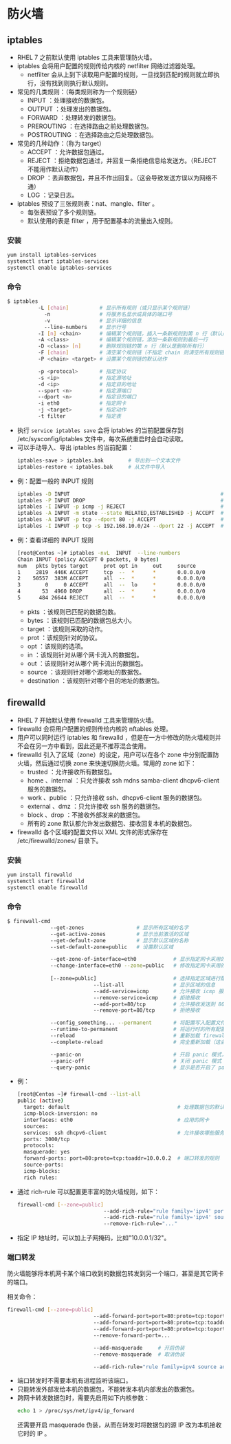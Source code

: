 # 防火墙

## iptables

- RHEL 7 之前默认使用 iptables 工具来管理防火墙。
- iptables 会将用户配置的规则传给内核的 netfilter 网络过滤器处理。
  - netfilter 会从上到下读取用户配置的规则，一旦找到匹配的规则就立即执行，没有找到则执行默认规则。
- 常见的几类规则：（每类规则称为一个规则链）
  - INPUT ：处理接收的数据包。
  - OUTPUT ：处理发出的数据包。
  - FORWARD ：处理转发的数据包。
  - PREROUTING ：在选择路由之前处理数据包。
  - POSTROUTING ：在选择路由之后处理数据包。
- 常见的几种动作：（称为 target）
  - ACCEPT ：允许数据包通过。
  - REJECT ：拒绝数据包通过，并回复一条拒绝信息给发送方。（REJECT 不能用作默认动作）
  - DROP ：丢弃数据包，并且不作出回复。（这会导致发送方误以为网络不通）
  - LOG ：记录日志。
- iptables 预设了三张规则表：nat、mangle、filter 。
  - 每张表预设了多个规则链。
  - 默认使用的表是 filter ，用于配置基本的流量出入规则。

### 安装

```sh
yum install iptables-services
systemctl start iptables-services
systemctl enable iptables-services
```

### 命令

```sh
$ iptables
          -L [chain]          # 显示所有规则（或只显示某个规则链）
            -n                # 将服务名显示成具体的端口号
            -v                # 显示详细的信息
            --line-numbers    # 显示行号
          -I [n] <chain>      # 编辑某个规则链，插入一条新规则到第 n 行（默认是第一行）
          -A <class>          # 编辑某个规则链，添加一条新规则到最后一行
          -D <class> [n]      # 删除规则链的第 n 行（默认是删除所有行）
          -F [chain]          # 清空某个规则链（不指定 chain 则清空所有规则链）
          -P <chain> <target> # 设置某个规则链的默认动作

          -p <protocal>       # 指定协议
          -s <ip>             # 指定源地址
          -d <ip>             # 指定目的地址
          --sport <n>         # 指定源端口
          --dport <n>         # 指定目的端口
          -i eth0             # 指定网卡
          -j <target>         # 指定动作
          -t filter           # 指定表
```

- 执行 `service iptables save` 会将 iptables 的当前配置保存到 /etc/sysconfig/iptables 文件中，每次系统重启时会自动读取。
- 可以手动导入、导出 iptables 的当前配置：
  ```sh
  iptables-save > iptables.bak        # 导出到一个文本文件
  iptables-restore < iptables.bak     # 从文件中导入
  ```
- 例：配置一般的 INPUT 规则
    ```sh
    iptables -D INPUT                                                 # 删除 INPUT 规则链
    iptables -P INPUT DROP                                            # 设置 INPUT 规则链的默认动作为 DROP
    iptables -I INPUT -p icmp -j REJECT                               # 在 INPUT 规则链的开头插入一条新规则，拒绝接收 icmp 数据包
    iptables -A INPUT -m state --state RELATED,ESTABLISHED -j ACCEPT  # 允许接收本机发起的连接的响应
    iptables -A INPUT -p tcp --dport 80 -j ACCEPT                     # 允许所有 IP 地址发送 tcp 数据包到 80 端口
    iptables -I INPUT -p tcp -s 192.168.10.0/24 --dport 22 -j ACCEPT  # 允许指定 IP 地址网段发送 tcp 数据包到 22 端口
    ```
- 例：查看详细的 INPUT 规则
  ```sh
  [root@Centos ~]# iptables -nvL  INPUT  --line-numbers 
  Chain INPUT (policy ACCEPT 0 packets, 0 bytes)
  num   pkts bytes target     prot opt in     out     source               destination         
  1     2819  446K ACCEPT     tcp  --  *      *       0.0.0.0/0            0.0.0.0/0            tcp dpt:80
  2    50557  383M ACCEPT     all  --  *      *       0.0.0.0/0            0.0.0.0/0            ctstate RELATED,ESTABLISHED
  3        0     0 ACCEPT     all  --  lo     *       0.0.0.0/0            0.0.0.0/0           
  4       53  4960 DROP       all  --  *      *       0.0.0.0/0            0.0.0.0/0            ctstate INVALID
  5      484 26644 REJECT     all  --  *      *       0.0.0.0/0            0.0.0.0/0            reject-with icmp-host-prohibited
  ```
  - pkts ：该规则已匹配的数据包数。
  - bytes ：该规则已匹配的数据包总大小。
  - target ：该规则采取的动作。
  - prot ：该规则针对的协议。
  - opt ：该规则的选项。
  - in ：该规则针对从哪个网卡流入的数据包。
  - out ：该规则针对从哪个网卡流出的数据包。
  - source ：该规则针对哪个源地址的数据包。
  - destination ：该规则针对哪个目的地址的数据包。

## firewalld

- RHEL 7 开始默认使用 firewalld 工具来管理防火墙。
- firewalld 会将用户配置的规则传给内核的 nftables 处理。
- 用户可以同时运行 iptables 和 firewalld ，但是在一方中修改的防火墙规则并不会在另一方中看到，因此还是不推荐混合使用。
- firewalld 引入了区域（zone）的设定，用户可以在各个 zone 中分别配置防火墙，然后通过切换 zone 来快速切换防火墙。常用的 zone 如下：
  - trusted ：允许接收所有数据包。
  - home 、internal ：只允许接收 ssh mdns samba-client dhcpv6-client 服务的数据包。
  - work 、public ：只允许接收 ssh、dhcpv6-client 服务的数据包。
  - external 、dmz ：只允许接收 ssh 服务的数据包。
  - block 、drop ：不接收外部发来的数据包。
  - 所有的 zone 默认都允许发出数据包、接收回复本机的数据包。
- firewalld 各个区域的配置文件以 XML 文件的形式保存在 /etc/firewalld/zones/ 目录下。

### 安装

```sh
yum install firewalld
systemctl start firewalld
systemctl enable firewalld
```

### 命令

```sh
$ firewall-cmd
              --get-zones                 # 显示所有区域的名字
              --get-active-zones          # 显示当前激活的区域
              --get-default-zone          # 显示默认区域的名称
              --set-default-zone=public   # 设置默认区域

              --get-zone-of-interface=eth0            # 显示指定网卡采用的区域
              --change-interface=eth0 --zone=public   # 修改指定网卡采用的区域
              
              [--zone=public]                         # 选择指定区域进行配置（不声明的话则是选择默认区域）
                            --list-all                # 显示区域的信息
                            --add-service=icmp        # 允许接收 icmp 服务的数据包
                            --remove-service=icmp     # 拒绝接收
                            --add-port=80/tcp         # 允许接收发送到 80 端口的 TCP 数据包
                            --remove-port=80/tcp      # 拒绝接收

              --config_something... --permanent       # 将配置写入配置文件（从而会永久保存，但是需要重启或 reload 才会生效）
              --runtime-to-permanent                  # 将运行时的所有配置写入配置文件
              --reload                                # 重新加载 firewall 的配置文件（这会覆盖运行时的配置）
              --complete-reload                       # 完全重新加载（这会丢失所有运行时的配置）

              --panic-on                              # 开启 panic 模式，拒绝接收所有数据包
              --panic-off                             # 关闭 panic 模式
              --query-panic                           # 显示是否开启了 panic 模式
```

- 例：
  ```sh
  [root@Centos ~]# firewall-cmd --list-all
  public (active)
    target: default                                   # 处理数据包的默认动作（比如 ACCEPT、DROP）
    icmp-block-inversion: no
    interfaces: eth0                                  # 应用的网卡
    sources:
    services: ssh dhcpv6-client                       # 允许接收哪些服务的数据包
    ports: 3000/tcp
    protocols:
    masquerade: yes
    forward-ports: port=80:proto=tcp:toaddr=10.0.0.2  # 端口转发的规则
    source-ports:
    icmp-blocks:
    rich rules:
  ```

- 通过 rich-rule 可以配置更丰富的防火墙规则，如下：
  ```sh
  firewall-cmd [--zone=public]
                              --add-rich-rule="rule family='ipv4' port port=22 protocol=tcp accept"
                              --add-rich-rule="rule family='ipv4' source address=10.0.0.2 port port=80 protocol=tcp accept"
                              --remove-rich-rule="..."
  ```
- 指定 IP 地址时，可以加上子网掩码，比如"10.0.0.1/32"。

### 端口转发

防火墙能够将本机网卡某个端口收到的数据包转发到另一个端口，甚至是其它网卡的端口。

相关命令：
```sh
firewall-cmd [--zone=public]
                            --add-forward-port=port=80:proto=tcp:toport=8080                # 将本机 TCP 80 端口收到的数据包转发到 8080 端口
                            --add-forward-port=port=80:proto=tcp:toaddr=10.0.0.2            # 将 TCP 80 端口收到的数据包转发到另一个主机的相同端口
                            --add-forward-port=port=80:proto=tcp:toport=80:toaddr=10.0.0.2  # 将 TCP 80 端口收到的数据包转发到另一个主机的 80 端口
                            --remove-forward-port=...                                       # 取消端口转发

                            --add-masquerade     # 开启伪装
                            --remove-masquerade  # 取消伪装

                            --add-rich-rule="rule family=ipv4 source address=10.0.0.3 forward-port port=80 protocol=tcp to-port=80 to-addr=10.0.0.2"  # 允许接收数据包，并进行端口转发
```
- 端口转发时不需要本机有进程监听该端口。
- 只能转发外部发给本机的数据包，不能转发本机内部发出的数据包。
- 跨网卡转发数据包时，需要先启用如下内核参数：
    ```sh
    echo 1 > /proc/sys/net/ipv4/ip_forward
    ```
  还需要开启 masquerade 伪装，从而在转发时将数据包的源 IP 改为本机接收它时的 IP 。
